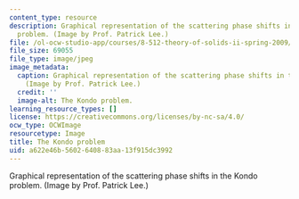 ```yaml
---
content_type: resource
description: Graphical representation of the scattering phase shifts in the Kondo
  problem. (Image by Prof. Patrick Lee.)
file: /ol-ocw-studio-app/courses/8-512-theory-of-solids-ii-spring-2009/a622e46b5602640883aa13f915dc3992_8-512s09.jpg
file_size: 69055
file_type: image/jpeg
image_metadata:
  caption: Graphical representation of the scattering phase shifts in the Kondo problem.
    (Image by Prof. Patrick Lee.)
  credit: ''
  image-alt: The Kondo problem.
learning_resource_types: []
license: https://creativecommons.org/licenses/by-nc-sa/4.0/
ocw_type: OCWImage
resourcetype: Image
title: The Kondo problem
uid: a622e46b-5602-6408-83aa-13f915dc3992
---
```

Graphical representation of the scattering phase shifts in the Kondo problem. (Image by Prof. Patrick Lee.)